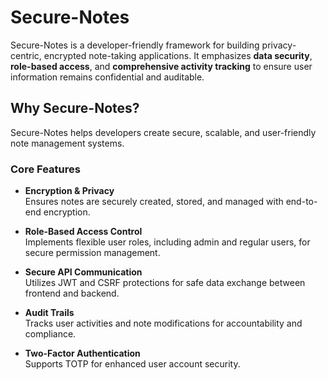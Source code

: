 # Secure-Notes

Secure-Notes is a developer-friendly framework for building privacy-centric, encrypted note-taking applications. It emphasizes **data security**, **role-based access**, and **comprehensive activity tracking** to ensure user information remains confidential and auditable.



## Why Secure-Notes?

Secure-Notes helps developers create secure, scalable, and user-friendly note management systems.

### Core Features

- **Encryption & Privacy**  
  Ensures notes are securely created, stored, and managed with end-to-end encryption.

- **Role-Based Access Control**  
  Implements flexible user roles, including admin and regular users, for secure permission management.

- **Secure API Communication**  
  Utilizes JWT and CSRF protections for safe data exchange between frontend and backend.

- **Audit Trails**  
  Tracks user activities and note modifications for accountability and compliance.

- **Two-Factor Authentication**  
  Supports TOTP for enhanced user account security.





